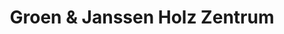 ---
title: "Groen & Janssen Holz Zentrum"
url: /leer-ostfriesland/groen-und-janssen-holz-zentrum/
shop: Großhandel
---